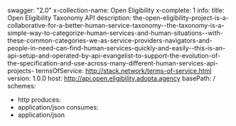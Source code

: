 swagger: "2.0"
x-collection-name: Open Eligibility
x-complete: 1
info:
  title: Open Eligibility Taxonomy API
  description: the-open-eligibility-project-is-a-collaborative-for-a-better-human-service-taxonomy--the-taxonomy-is-a-simple-way-to-categorize-human-services-and-human-situations--with-these-common-categories-we-as-service-providers-navigators-and-people-in-need-can-find-human-services-quickly-and-easily--this-is-an-api-setup-and-operated-by-api-evangelist-to-support-the-evolution-of-the-specification-and-use-across-many-different-human-services-api-projects-
  termsOfService: http://stack.network/terms-of-service.html
  version: 1.0.0
host: http://api.open.eligibility.adopta.agency
basePath: /
schemes:
- http
produces:
- application/json
consumes:
- application/json